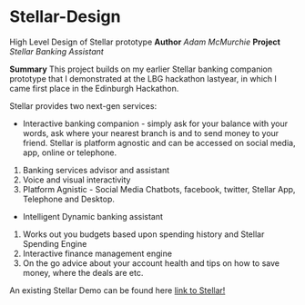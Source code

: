 # Stellar-Design
High Level Design of Stellar prototype
**Author** *Adam McMurchie*
**Project** *Stellar Banking Assistant*

**Summary** 
 This project builds on my earlier Stellar banking companion prototype that I demonstrated at the LBG hackathon lastyear, in which I came first place in the Edinburgh Hackathon. 
 
Stellar provides two next-gen services:
* Interactive banking companion - simply ask for your balance with your words, ask where your nearest branch is and to send money to your friend. Stellar is platform agnostic and can be accessed on social media, app, online or telephone. 
1. Banking services advisor and assistant
2. Voice and visual interactivity
3. Platform Agnistic - Social Media Chatbots, facebook, twitter, Stellar App, Telephone and Desktop. 

* Intelligent Dynamic banking assistant
1. Works out you budgets based upon spending history and Stellar Spending Engine
2. Interactive finance management engine
3. On the go advice about your account health and tips on how to save money, where the deals are etc. 


An existing Stellar Demo can be found here [link to Stellar!](https://murchie85.github.io/stellar.html)
